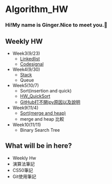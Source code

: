 
# Algorithm_HW

### Hi!My name is Ginger.Nice to meet you.:rabbit: 

## Weekly HW
- Week3(9/23)
    - [Linkedlist](https://github.com/fanginger/Algorithm_HW/blob/master/WEEK3/LeetCode/707-linkedlist)
    - [Codesignal](https://github.com/fanginger/Algorithm_HW/blob/master/WEEK3/WEEK3-Codesignal.md)
- Week4(9/30)
    - [Stack](https://github.com/fanginger/Algorithm_HW/blob/master/WEEK4/LeetCode/232Stacks_arraytype.py)
    - Queue
- Week5(10/7)
    - Sort(insertion and quick)
    - [HW_QuickSort](https://github.com/fanginger/Algorithm_HW/blob/master/WEEK5/HW_QuickSort%20.ipynb)
    - [GitHub打不開ipy原因以及說明](https://github.com/fanginger/Algorithm_HW/blob/master/WEEK5/GitHub%E6%89%93%E4%B8%8D%E9%96%8Bipy%E5%8E%9F%E5%9B%A0.md)
- Week9(11/4)
    - [Sort(merge and heap)](https://github.com/fanginger/Algorithm_HW/tree/master/WEEK8)
    - merge and heap 比較
- Week10(11/11)
    - Binary Search Tree
## What will be in here?
- Weekly Hw
- 演算法筆記
- CS50筆記
- Git使用筆記



